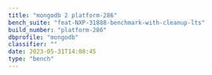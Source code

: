 ```yaml
---
title: "mongodb 2 platform-286"
bench_suite: "feat-NXP-31888-benchmark-with-cleanup-lts"
build_number: "platform-286"
dbprofile: "mongodb"
classifier: ""
date: 2023-05-31T14:08:45
type: "bench"
---
```

